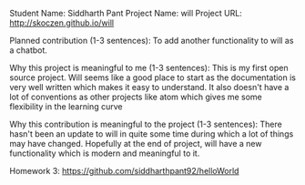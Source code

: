 
Student Name: Siddharth Pant
Project Name: will
Project URL: http://skoczen.github.io/will

Planned contribution (1-3 sentences):
To add another functionality to will as a chatbot.

Why this project is meaningful to me (1-3 sentences):
This is my first open source project. Will seems like a good place to start as the documentation is very well
written which makes it easy to understand. It also doesn't have a lot of conventions as other projects like
atom which gives me some flexibility in the learning curve

Why this contribution is meaningful to the project (1-3 sentences):
There hasn't been an update to will in quite some time during which a lot of things may have changed. Hopefully
at the end of project, will have a new functionality which is modern and meaningful to it. 


Homework 3:
https://github.com/siddharthpant92/helloWorld